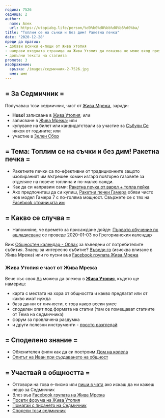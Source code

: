 ```yaml
---
година: 7526
седмица: 2
author: 
  name: Алек
  url: https://utopiabg.life/person/%d0%b0%d0%bb%d0%b5%d0%ba/
title: "Топлим се на съчки и без дим! Ракетна печка"
date: '2020-12-28'
преди да пратиш:
- добави всички е-пощи от Жива Утопия 
- направи входната страница на Жива Утопия да показва че може вход през Жива мрежа
- допълни текста на статията
promote: 3
изображение:
  връзка: /images/седмичник-2-7526.jpg
  име: име
---
```


## = За Седмичник =

Получаваш този седмичник, част от [Жива Мрежа](https://zhiva.be), заради:
- **Ново!** записване в [Жива Утопия](https://utopiabg.life/); или
- записване в [Жива Мрежа](https://zhiva.be); или
- купуване на билет или кандидатствали за участие за [Събуди Се](https://wakeup-bg.com) някоя от годините; или
- участие в [Зелен Сбор](http://greenassn.com/)

## = Тема: Топлим се на съчки и без дим! Ракетна печка =
- Ракетните печки са по-ефективни от традиционните защото изолираният им вътрешен комин изгаря повторно газовете за отделяне на повече топлина и по-малко сажди.
- Как да си направим сами: [Ракетна печка от варел + топла пейка](https://utopiabg.life/diy/%d1%82%d0%be%d0%bf%d0%bb%d0%b8%d0%bc-%d1%81%d0%b5-%d0%bd%d0%b0-%d1%81%d1%8a%d1%87%d0%ba%d0%b8-%d0%b8-%d0%b1%d0%b5%d0%b7-%d0%b4%d0%b8%d0%bc-%d1%81-%d1%80%d0%b0%d0%ba%d0%b5%d1%82%d0%bd%d0%b0-%d0%bf/)
- Ако предпочиташ да си купиш, [Ракетни печки Гамера](http://gamera.eu/) обяви чисто нов модел Гамера 7 с по-голяма мощност. Свържете се с тях на [Facebook страницата им](https://www.facebook.com/RocketHeaterGamera)

## = Какво се случва =
- Напомняне, че времето за присаждане дойде: [Първото обучение по ашладисване](https://www.facebook.com/groups/1571876816229809/permalink/3666014306816039/) се проведе 2020-01-03 по Грегорианския календар

Виж [Общностен календар - Облак](https://oblak.otselo.eu/apps/calendar/p/6Fmi34fsk8did8Yb) за въведени от потребителите събития.
Знаеш за интересно събитие? [Въведи го](https://oblak.otselo.eu/apps/calendar/dayGridMonth/now#) (изисква влизане в Жива Мрежа) или го пусни във [Facebook групата Жива Мрежа](https://www.facebook.com/groups/718510265727972)


### Жива Утопия е част от Жива Мрежа

Вече със своя [Аз](https://az.zhiva.be/auth/realms/zhiva-mrezha/account) можеш да влезеш в **[Жива Утопия](https://utopiabg.life/)**, където ще намериш:
 - карта с местата на хора от общността и какво предлагат или от какво имат нужда
 - база данни от личности, с това какво всеки умее
 - споделен опит под формата на статии (там се помещават статиите от Тема на седмичника)
 - форум за провлачена раздумка
 - и други полезни инструменти - [просто разгледай](https://utopiabg.life)

## = Споделено знание =
* Обяснителен филм как да си построим [Дом на колела](https://utopiabg.life/diy/%d0%b4%d0%be%d0%bc-%d0%bd%d0%b0-%d0%ba%d0%be%d0%bb%d0%b5%d0%bb%d0%b0/)
* [Опитът на Иван при създаването на общност](https://utopiabg.life/diy/%d0%be%d0%bf%d0%b8%d1%82%d1%8a%d1%82-%d0%bd%d0%b0-%d0%b8%d0%b2%d0%b0%d0%bd-%d0%bf%d1%80%d0%b8-%d1%81%d1%8a%d0%b7%d0%b4%d0%b0%d0%b2%d0%b0%d0%bd%d0%b5%d1%82%d0%be-%d0%bd%d0%b0-%d0%be%d0%b1%d1%89%d0%bd/)

## = Участвай в общността =
* Отговори на това е-писмо или [пиши в чата](https://oblak.otselo.eu/call/7iuqaeci) ако искаш да ни кажеш нещо за Седмичник
* Влез във [Facebook групата на Жива Мрежа](https://www.facebook.com/groups/718510265727972)
* [Посети форума на Жива Утопия](https://utopiabg.life/forums/)
* [Помагай с писането на Седмичник](https://oblak.otselo.eu/apps/deck/#/board/5/details)
* [Сподели този седмичник](https://zhiva.be/%D1%81%D0%B5%D0%B4%D0%BC%D0%B8%D1%87%D0%BD%D0%B8%D0%BA/7526-1/)
